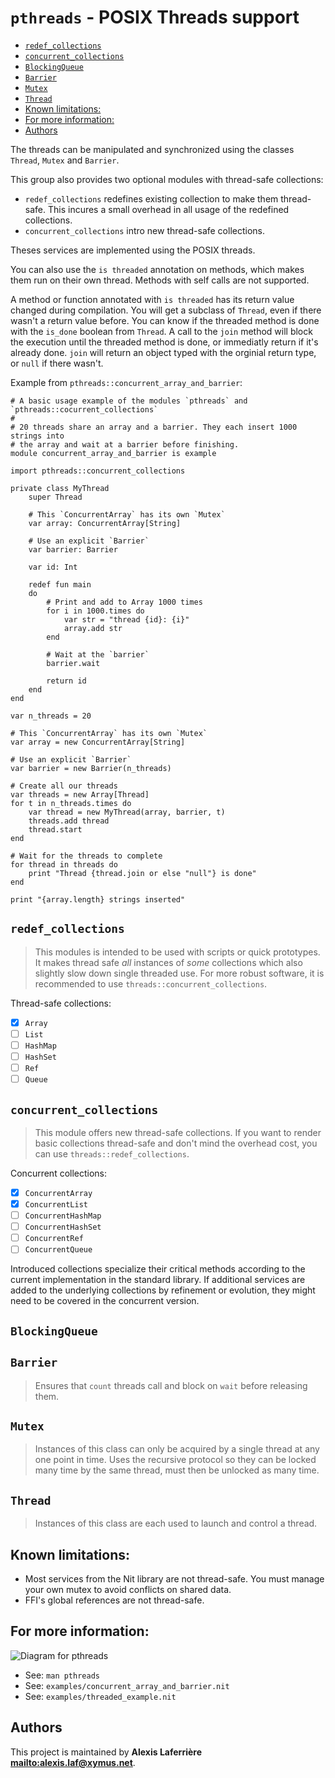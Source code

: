 # `pthreads` - POSIX Threads support

* [`redef_collections`](#`redef_collections`)
* [`concurrent_collections`](#`concurrent_collections`)
* [`BlockingQueue`](#`BlockingQueue`)
* [`Barrier`](#`Barrier`)
* [`Mutex`](#`Mutex`)
* [`Thread`](#`Thread`)
* [Known limitations:](#Known-limitations:)
* [For more information:](#For-more-information:)
* [Authors](#Authors)

The threads can be manipulated and synchronized using the classes `Thread`,
`Mutex` and `Barrier`.

This group also provides two optional modules with thread-safe collections:

* `redef_collections` redefines existing collection to make them thread-safe.
  This incures a small overhead in all usage of the redefined collections.
* `concurrent_collections` intro new thread-safe collections.

Theses services are implemented using the POSIX threads.

You can also use the `is threaded` annotation on methods, which makes them run on their own thread.
Methods with self calls are not supported.

A method or function annotated with `is threaded` has its return value changed during compilation.
You will get a subclass of `Thread`, even if there wasn't a return value before. You can know if the threaded method is done with the `is_done` boolean from `Thread`.
A call to the `join` method will block the execution until the threaded method is done, or immediatly return if it's already done.
`join` will return an object typed with the orginial return type, or `null` if there wasn't.

Example from `pthreads::concurrent_array_and_barrier`:

~~~
# A basic usage example of the modules `pthreads` and `pthreads::cocurrent_collections`
#
# 20 threads share an array and a barrier. They each insert 1000 strings into
# the array and wait at a barrier before finishing.
module concurrent_array_and_barrier is example

import pthreads::concurrent_collections

private class MyThread
	super Thread

	# This `ConcurrentArray` has its own `Mutex`
	var array: ConcurrentArray[String]

	# Use an explicit `Barrier`
	var barrier: Barrier

	var id: Int

	redef fun main
	do
		# Print and add to Array 1000 times
		for i in 1000.times do
			var str = "thread {id}: {i}"
			array.add str
		end

		# Wait at the `barrier`
		barrier.wait

		return id
	end
end

var n_threads = 20

# This `ConcurrentArray` has its own `Mutex`
var array = new ConcurrentArray[String]

# Use an explicit `Barrier`
var barrier = new Barrier(n_threads)

# Create all our threads
var threads = new Array[Thread]
for t in n_threads.times do
	var thread = new MyThread(array, barrier, t)
	threads.add thread
	thread.start
end

# Wait for the threads to complete
for thread in threads do
	print "Thread {thread.join or else "null"} is done"
end

print "{array.length} strings inserted"
~~~

## `redef_collections`

> This modules is intended to be used with scripts or quick prototypes.
> It makes thread safe _all_ instances of _some_ collections which
> also slightly slow down single threaded use. For more robust software,
> it is recommended to use `threads::concurrent_collections`.

Thread-safe collections:

- [x] `Array`
- [ ] `List`
- [ ] `HashMap`
- [ ] `HashSet`
- [ ] `Ref`
- [ ] `Queue`

## `concurrent_collections`

> This module offers new thread-safe collections. If you want to
> render basic collections thread-safe and don't mind the overhead cost,
> you can use `threads::redef_collections`.

Concurrent collections:

- [x] `ConcurrentArray`
- [x] `ConcurrentList`
- [ ] `ConcurrentHashMap`
- [ ] `ConcurrentHashSet`
- [ ] `ConcurrentRef`
- [ ] `ConcurrentQueue`

Introduced collections specialize their critical methods according to the
current implementation in the standard library. If additional services
are added to the underlying collections by refinement or evolution, they
might need to be covered in the concurrent version.

## `BlockingQueue`


## `Barrier`

> Ensures that `count` threads call and block on `wait` before releasing them.

## `Mutex`

> Instances of this class can only be acquired by a single thread at any one
> point in time. Uses the recursive protocol so they can be locked many time by
> the same thread, must then be unlocked as many time.

## `Thread`

> Instances of this class are each used to launch and control a thread.

## Known limitations:

* Most services from the Nit library are not thread-safe. You must manage
  your own mutex to avoid conflicts on shared data.
* FFI's global references are not thread-safe.

## For more information:

![Diagram for `pthreads`](uml-pthreads-2.svg)

* See: `man pthreads`
* See: `examples/concurrent_array_and_barrier.nit`
* See: `examples/threaded_example.nit`

## Authors

This project is maintained by **Alexis Laferrière <mailto:alexis.laf@xymus.net>**.
